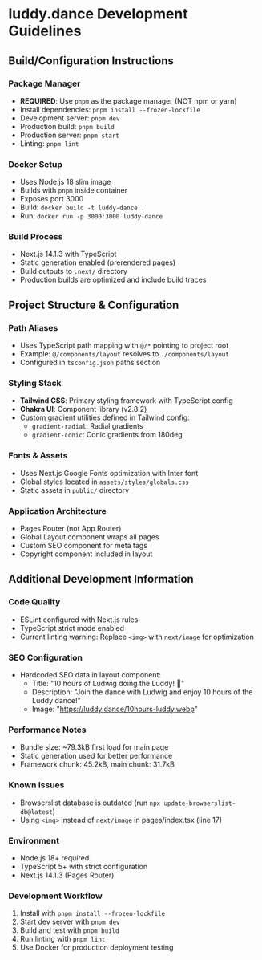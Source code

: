 # luddy.dance Development Guidelines

## Build/Configuration Instructions

### Package Manager
- **REQUIRED**: Use `pnpm` as the package manager (NOT npm or yarn)
- Install dependencies: `pnpm install --frozen-lockfile`
- Development server: `pnpm dev`
- Production build: `pnpm build`
- Production server: `pnpm start`
- Linting: `pnpm lint`

### Docker Setup
- Uses Node.js 18 slim image
- Builds with `pnpm` inside container
- Exposes port 3000
- Build: `docker build -t luddy-dance .`
- Run: `docker run -p 3000:3000 luddy-dance`

### Build Process
- Next.js 14.1.3 with TypeScript
- Static generation enabled (prerendered pages)
- Build outputs to `.next/` directory
- Production builds are optimized and include build traces

## Project Structure & Configuration

### Path Aliases
- Uses TypeScript path mapping with `@/*` pointing to project root
- Example: `@/components/layout` resolves to `./components/layout`
- Configured in `tsconfig.json` paths section

### Styling Stack
- **Tailwind CSS**: Primary styling framework with TypeScript config
- **Chakra UI**: Component library (v2.8.2)
- Custom gradient utilities defined in Tailwind config:
  - `gradient-radial`: Radial gradients
  - `gradient-conic`: Conic gradients from 180deg

### Fonts & Assets
- Uses Next.js Google Fonts optimization with Inter font
- Global styles located in `assets/styles/globals.css`
- Static assets in `public/` directory

### Application Architecture
- Pages Router (not App Router)
- Global Layout component wraps all pages
- Custom SEO component for meta tags
- Copyright component included in layout

## Additional Development Information

### Code Quality
- ESLint configured with Next.js rules
- TypeScript strict mode enabled
- Current linting warning: Replace `<img>` with `next/image` for optimization

### SEO Configuration
- Hardcoded SEO data in layout component:
  - Title: "10 hours of Ludwig doing the Luddy! 🕺"
  - Description: "Join the dance with Ludwig and enjoy 10 hours of the Luddy dance!"
  - Image: "https://luddy.dance/10hours-luddy.webp"

### Performance Notes
- Bundle size: ~79.3kB first load for main page
- Static generation used for better performance
- Framework chunk: 45.2kB, main chunk: 31.7kB

### Known Issues
- Browserslist database is outdated (run `npx update-browserslist-db@latest`)
- Using `<img>` instead of `next/image` in pages/index.tsx (line 17)

### Environment
- Node.js 18+ required
- TypeScript 5+ with strict configuration
- Next.js 14.1.3 (Pages Router)

### Development Workflow
1. Install with `pnpm install --frozen-lockfile`
2. Start dev server with `pnpm dev`
3. Build and test with `pnpm build`
4. Run linting with `pnpm lint`
5. Use Docker for production deployment testing